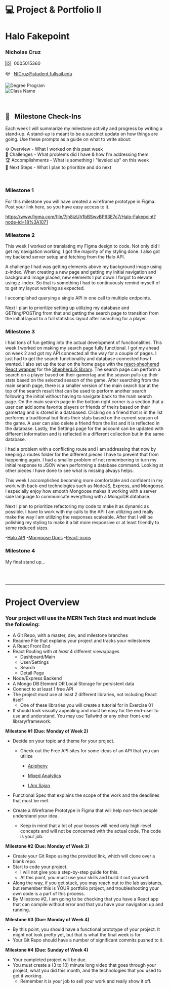 
# 💻 Project & Portfolio II

# Halo Fakepoint

### Nicholas Cruz

🆔 &nbsp; 0005015360

📪 &nbsp; NICruz@student.fullsail.edu


![Degree Program](https://img.shields.io/badge/Degree-Web%20Development-orange?logo=gnometerminal)
<br>
![Class Name](https://img.shields.io/badge/Class-Project%20and%20Portfolio%20II-orange?logo=react)



<br>

## 📢 &nbsp; Milestone Check-Ins

Each week I will summarize my milestone activity and progress by writing a stand-up. A stand-up is meant to be a succinct update on how things are going. Use these prompts as a guide on what to write about:

⚙️ Overview - What I worked on this past week
<br>
🌵 Challenges - What problems did I have & how I'm addressing them
<br>
🏆 Accomplishments - What is something I "leveled up" on this week
<br>
🔮 Next Steps - What I plan to prioritize and do next

<br>

### Milestone 1

For this milestone you will have created a wireframe prototype in Figma.  Post your link here, so you have easy access to it.

https://www.figma.com/file/7jh8izUVfbBSwvBP93E7c7/Halo-Fakepoint?node-id=18%3A1071
### Milestone 2

This week I worked on translating my Figma design to code. Not only did I get my navigation working, I got the majority of my styling done. I also got my backend server setup and fetching from the Halo API.

A challenge I had was getting elements above my background image using z-index. When creating a new page and getting my initial navigation and background image placed, new elements I put down I forgot to elevate using z-index. So that is something I had to continuously remind myself of to get my layout working as expected.

I accomplished querying a single API in one call to multiple endpoints.

Next I plan to prioritize setting up utilizing my database and GETting/POSTing from that and getting the search page to transition from the initial layout to a full statistics layout after searching for a player.

### Milestone 3

I had tons of fun getting into the actual development of functionalities. This week I worked on making my search page fully functional. I got my ahead on week 2 and got my API connected all the way for a couple of pages. I just had to get the search functionality and database connected how I wanted. I also set up the tour on the home page with the [react-shephered React wrapper](https://github.com/shipshapecode/react-shepherd) for the [ShepherdJS library](https://shepherdjs.dev/). The search page can perform a search on a player based on their gamertag and the season pulls up their stats based on the selected season of the game. After searching from the main search page, there is a smaller version of the main search bar at the top of the search result that can be used to perform another search following the initial without having to navigate back to the main search page. On the main search page in the bottom right corner is a section that a user can add some favorite players or friends of theirs based on their gamertag and is stored in a databased. Clicking on a friend that is in the list performs a traditional but finds their stats based on the current season of the game. A user can also delete a friend from the list and it is reflected in the database. Lastly, the Settings page for the account can be updated with different information and is reflected in a different collection but in the same database.

I had a problem with a conflicting route and I am addressing that now by keeping a routes folder for the different pieces I have to prevent that from happening again. I had a smaller problem of not remembering to turn my initial response to JSON when performing a database command. Looking at other pieces I have done to see what is missing always helps.

This week I accomplished becoming more comfortable and confident in my work with back-end technologies such as NodeJS, Express, and Mongoose. I especially enjoy how smooth Mongoose makes it working with a server side language to communicate everything with a MongoDB database.

Next I plan to prioritize refactoring my code to make it as dynamic as possible. I have to work with my calls to the API I am utilizing and really make the way I am utilizing the responses scaleable. After that I will be polishing my styling to make it a bit more responsive or at least friendly to some reduced sizes.

-[Halo API](https://autocode.com/halo/)
-[Mongoose Docs](https://mongoosejs.com/)
-[React-icons](https://react-icons.github.io/react-icons)

### Milestone 4

My final stand up...

<br>
<br>
<hr/>

# Project Overview

### Your project will use the MERN Tech Stack and must include the following:

-   A Git Repo, with a master, dev, and milestone branches
-   Readme File that explains your project and tracks your milestones
-   A React Front End
-   React Routing with  _at least_  4 different views/pages
    -   Dashboard/Main
    -   User/Settings
    -   Search
    -   Detail Page
-   Node/Express Backend
-   A Mongo DB Element OR Local Storage for persistent data
-   Connect to at least 1 free API
-   The project must use at least 2 different libraries, not including React itself
    -   One of these libraries you will create a tutorial for in Exercise 01
-   It should look visually appealing and must be easy for the end-user to use and understand. You may use Tailwind or any other front-end library/framework.

**Milestone #1 (Due: Monday of Week 2)**

-   Decide on your topic and theme for your project.
    -   Check out the Free API sites for some ideas of an API that you can utilize
        -   [Apipheny](https://apipheny.io/free-api/)  
            
        -   [Mixed Analytics](https://mixedanalytics.com/blog/list-actually-free-open-no-auth-needed-apis/)  
            
        -   [I Am Sajan](https://iamsajan.com/free-api-without-an-api-key/)  
            
-   Functional Spec that explains the scope of the work and the deadlines that must be met.  
    
-   Create a Wireframe Prototype in Figma that will help non-tech people understand your idea.
    -   Keep in mind that a lot of your bosses will need only high-level concepts and will not be concerned with the actual code. The code is your job.

**Milestone #2 **(Due: Monday of Week 3)****

-   Create your Git Repo using the provided link, which will clone over a blank repo.
-   Start to code your project.
    -   I will not give you a step-by-step guide for this.
    -   At this point, you must use your skills and build it out yourself.
-   Along the way, if you get stuck, you may reach out to the lab assistants, but remember this is YOUR portfolio project, and troubleshooting your own code is a part of this process.
-   By Milestone #2, I am going to be checking that you have a React app that can compile without error and that you have your navigation up and running.

**Milestone #3 **(Due: Monday of Week 4)****

-   By this point, you should have a functional prototype of your project. It might not look pretty yet, but that is what the final week is for.
-   Your Git Repo should have a number of significant commits pushed to it.

**Milestone #4 **(Due: Sunday of Week 4)****

-   Your completed project will be due.
-   You must create a (3 to 10) minute long video that goes through your project, what you did this month, and the technologies that you used to get it working.
    -   Remember it is your job to sell your work and really show it off.
